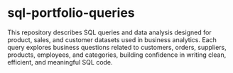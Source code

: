 # sql-portfolio-queries
This repository describes SQL queries and data analysis designed for product, sales, and customer datasets used in business analytics. Each query explores business questions related to customers, orders, suppliers, products, employees, and categories, building confidence in writing clean, efficient, and meaningful SQL code.



